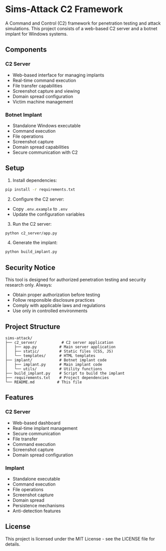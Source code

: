 # Sims-Attack C2 Framework

A Command and Control (C2) framework for penetration testing and attack simulations. This project consists of a web-based C2 server and a botnet implant for Windows systems.

## Components

### C2 Server
- Web-based interface for managing implants
- Real-time command execution
- File transfer capabilities
- Screenshot capture and viewing
- Domain spread configuration
- Victim machine management

### Botnet Implant
- Standalone Windows executable
- Command execution
- File operations
- Screenshot capture
- Domain spread capabilities
- Secure communication with C2

## Setup

1. Install dependencies:
```bash
pip install -r requirements.txt
```

2. Configure the C2 server:
- Copy `.env.example` to `.env`
- Update the configuration variables

3. Run the C2 server:
```bash
python c2_server/app.py
```

4. Generate the implant:
```bash
python build_implant.py
```

## Security Notice

This tool is designed for authorized penetration testing and security research only. Always:
- Obtain proper authorization before testing
- Follow responsible disclosure practices
- Comply with applicable laws and regulations
- Use only in controlled environments

## Project Structure

```
sims-attack/
├── c2_server/           # C2 server application
│   ├── app.py          # Main server application
│   ├── static/         # Static files (CSS, JS)
│   └── templates/      # HTML templates
├── implant/            # Botnet implant code
│   ├── implant.py      # Main implant code
│   └── utils/          # Utility functions
├── build_implant.py    # Script to build the implant
├── requirements.txt    # Project dependencies
└── README.md          # This file
```

## Features

### C2 Server
- Web-based dashboard
- Real-time implant management
- Secure communication
- File transfer
- Command execution
- Screenshot capture
- Domain spread configuration

### Implant
- Standalone executable
- Command execution
- File operations
- Screenshot capture
- Domain spread
- Persistence mechanisms
- Anti-detection features

## License

This project is licensed under the MIT License - see the LICENSE file for details. 